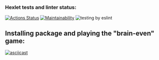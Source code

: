 ### Hexlet tests and linter status:

[![Actions Status](https://github.com/DolArt/frontend-project-lvl1/workflows/hexlet-check/badge.svg)](https://github.com/DolArt/frontend-project-lvl1/actions)
[![Maintainability](https://api.codeclimate.com/v1/badges/706700a378473481dca9/maintainability)](https://codeclimate.com/github/DolArt/frontend-project-lvl1/maintainability)
![testing by eslint](https://github.com/DolArt/frontend-project-lvl1/workflows/testing%20by%20eslint/badge.svg)

## Installing package and playing the "brain-even" game:

[![asciicast](https://asciinema.org/a/hgKFqSpZ8h2cwuhDwXgC7yzZ2.svg)](https://asciinema.org/a/hgKFqSpZ8h2cwuhDwXgC7yzZ2)

